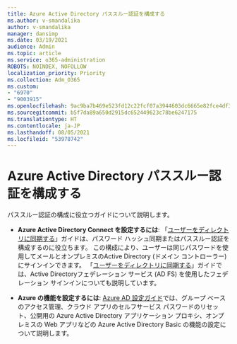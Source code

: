 ```yaml
---
title: Azure Active Directory パススルー認証を構成する
ms.author: v-smandalika
author: v-smandalika
manager: dansimp
ms.date: 03/19/2021
audience: Admin
ms.topic: article
ms.service: o365-administration
ROBOTS: NOINDEX, NOFOLLOW
localization_priority: Priority
ms.collection: Adm_O365
ms.custom:
- "6970"
- "9003915"
ms.openlocfilehash: 9ac9ba7b469e523fd12c22fcf07a3944603dc6665e82fce4df329a257ac87ca4
ms.sourcegitcommit: b5f7da89a650d2915dc652449623c78be6247175
ms.translationtype: HT
ms.contentlocale: ja-JP
ms.lasthandoff: 08/05/2021
ms.locfileid: "53978742"
---
```

# <a name="configure-azure-active-directory-pass-through-authentication"></a>Azure Active Directory パススルー認証を構成する

パススルー認証の構成に役立つガイドについて説明します。

- **Azure Active Directory Connect を設定するには**: 「[ユーザーをディレクトリに同期する](https://admin.microsoft.com/AdminPortal/Home)」ガイドは、パスワード ハッシュ同期またはパススルー認証を構成するのに役立ちます。 この構成により、ユーザーは同じパスワードを使用してメールとオンプレミスのActive Directory (ドメイン コントローラー) にサインインできます。  「[ユーザーをディレクトリに同期する](https://admin.microsoft.com/AdminPortal/Home)」ガイドでは、Active Directoryフェデレーション サービス (AD FS) を使用したフェデレーション サインインについても説明しています。

- **Azure の機能を設定するには**: [Azure AD 設定ガイド](https://admin.microsoft.com/adminportal/home#/modernonboarding/azureadsetup)では、グループ ベースのアクセス管理、クラウド アプリのセルフサービス パスワードのリセット、公開用の Azure Active Directory アプリケーション プロキシ、オンプレミスの Web アプリなどの Azure Active Directory Basic の機能の設定について説明します。


